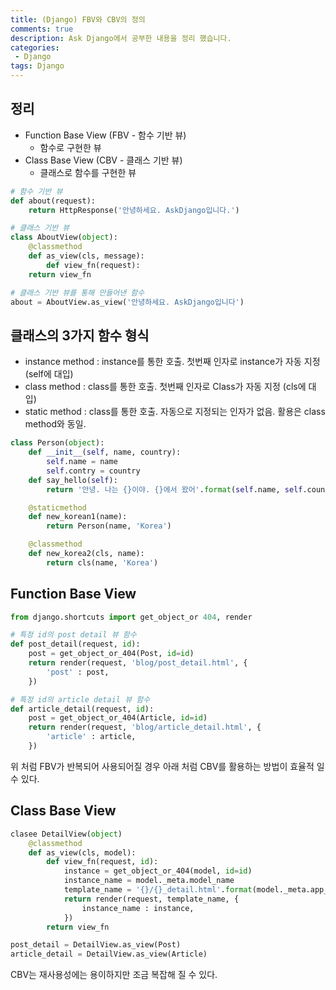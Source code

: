 ```yaml
---
title: (Django) FBV와 CBV의 정의
comments: true
description: Ask Django에서 공부한 내용을 정리 했습니다.
categories:
 - Django
tags: Django 
---
```


## 정리

* Function Base View (FBV - 함수 기반 뷰)
    * 함수로 구현한 뷰
* Class Base View (CBV - 클래스 기반 뷰)
    * 클래스로 함수를 구현한 뷰

```python
# 함수 기반 뷰
def about(request):
    return HttpResponse('안녕하세요. AskDjango입니다.')

# 클래스 기반 뷰
class AboutView(object):
    @classmethod
    def as_view(cls, message):
        def view_fn(request):
    return view_fn

# 클래스 기반 뷰를 통해 만들어낸 함수
about = AboutView.as_view('안녕하세요. AskDjango입니다')
```

## 클래스의 3가지 함수 형식

* instance method : instance를 통한 호출. 첫번째 인자로 instance가 자동 지정 (self에 대입)
* class method : class를 통한 호출. 첫번째 인자로 Class가 자동 지정 (cls에 대입)
* static method : class를 통한 호출. 자동으로 지정되는 인자가 없음. 활용은 class method와 동일.

```python
class Person(object):
    def __init__(self, name, country):
        self.name = name
        self.contry = country
    def say_hello(self):
        return '안녕. 나는 {}이야. {}에서 왔어'.format(self.name, self.country)

    @staticmethod
    def new_korean1(name):
        return Person(name, 'Korea')

    @classmethod
    def new_korea2(cls, name):
        return cls(name, 'Korea')
```

## Function Base View

```python
from django.shortcuts import get_object_or 404, render

# 특정 id의 post detail 뷰 함수
def post_detail(request, id):
    post = get_object_or_404(Post, id=id)
    return render(request, 'blog/post_detail.html', {
        'post' : post,
    })

# 특정 id의 article detail 뷰 함수
def article_detail(request, id):
    post = get_object_or_404(Article, id=id)
    return render(request, 'blog/article_detail.html', {
        'article' : article,
    })
```

위 처럼 FBV가 반복되어 사용되어질 경우 아래 처럼 CBV를 활용하는 방법이 효율적 일 수 있다.

## Class Base View
```python
clasee DetailView(object)
    @classmethod
    def as_view(cls, model):
        def view_fn(request, id):
            instance = get_object_or_404(model, id=id)
            instance_name = model._meta.model_name
            template_name = '{}/{}_detail.html'.format(model._meta.app_label, instance_name)
            return render(request, template_name, {
                instance_name : instance,
            })
        return view_fn

post_detail = DetailView.as_view(Post)
article_detail = DetailView.as_view(Article)
```

CBV는 재사용성에는 용이하지만 조금 복잡해 질 수 있다.